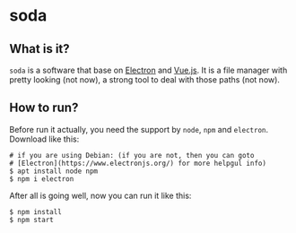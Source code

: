 soda
====

What is it?
-----------

`soda` is a software that base on [Electron](https://www.electronjs.org/) and 
[Vue.js](https://www.vuejs.org/). It is a file manager with pretty looking (not
now), a strong tool to deal with those paths (not now).

How to run?
-----------

Before run it actually, you need the support by `node`, `npm` and `electron`.
Download like this:

``` shell
# if you are using Debian: (if you are not, then you can goto 
# [Electron](https://www.electronjs.org/) for more helpgul info)
$ apt install node npm
$ npm i electron
```

After all is going well, now you can run it like this:

``` shell
$ npm install
$ npm start
```
